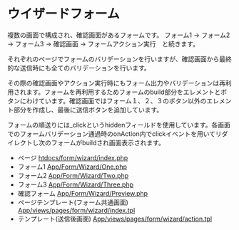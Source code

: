 # ウイザードフォーム

複数の画面で構成され、確認画面があるフォームです。
フォーム1 → フォーム2 → フォーム3 → 確認画面 → フォームアクション実行　と続きます。

それぞれのページでフォームのバリデーションを行いますが、確認画面から最終的な送信時にも全てのバリデーションを行います。

その際の確認画面やアクション実行時にもフォーム出力やバリデーションは再利用されます。フォームを再利用するためフォームのbuild部分をエレメントとボタンにわけています。確認画面ではフォーム１、２、３のボタン以外のエレメント部分を作成し、最後に送信ボタンを追加しています。

フォームの順送りには_clickというhiddenフィールドを使用しています。各画面でのフォームバリデーション通過時のonAction内でclickイベントを用いてリダイレクトし次のフォームがbuildされ画面表示されます。

 * ページ [htdocs/form/wizard/index.php](/htdocs/form/wizard/index.php)
 * フォーム1 [App/Form/Wizard/One.php](/App/Form/Wizard/One.php)
 * フォーム2 [App/Form/Wizard/Two.php](/[App/Form/Wizard/Two.php)
 * フォーム3 [App/Form/Wizard/Three.php](/App/Form/Wizard/Three.php)
 * 確認フォーム [App/Form/Wizard/Preview.php](/App/Form/Wizard/Preview.php)
 * ページテンプレート(フォーム共通画面) [App/views/pages/form/wizard/index.tpl](/App/views/pages/form/wizard/index.tpl)
 * テンプレート(送信後画面) [App/views/pages/form/wizard/action.tpl](/App/views/pages/form/wizard/action.tpl)
